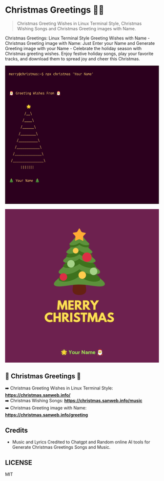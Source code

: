 # Christmas Greetings 🎅🎄

> Christmas Greeting Wishes in Linux Terminal Style, Christmas Wishing Songs and Christmas Greeting images with Name.  

Christmas Greetings: Linux Terminal Style Greeting Wishes with Name - Christmas Greeting image with Name: Just Enter your Name and Generate Greeting image with your Name - Celebrate the holiday season with Christmas greeting wishes. Enjoy festive holiday songs, play your favorite tracks, and download them to spread joy and cheer this Christmas.  

![Christmas Greetings](https://raw.githubusercontent.com/mskian/christmas-wishes/main/images/christmas-greeting-1733505285020.png)  

![Christmas Greetings image with name](https://raw.githubusercontent.com/mskian/christmas-wishes/main/images/christmas-greeting-1733764208395.png)  

## 🎄 Christmas Greetings 🎅

➡️ Christmas Greeting Wishes in Linux Terminal Style: **<https://christmas.sanweb.info/>**  
➡️ Christmas Wishing Songs: **<https://christmas.sanweb.info/music>**  
➡️ Christmas Greeting image with Name: **<https://christmas.sanweb.info/greeting>**  

## Credits

- Music and Lyrics Credited to Chatgpt and Random online AI tools for Generate Christmas Greetings Songs and Music.  

## LICENSE

MIT
